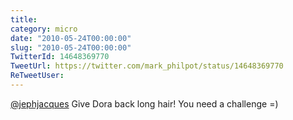 ```yaml
---
title: 
category: micro
date: "2010-05-24T00:00:00"
slug: "2010-05-24T00:00:00"
TwitterId: 14648369770
TweetUrl: https://twitter.com/mark_philpot/status/14648369770
ReTweetUser: 
---
```


[@jephjacques](https://twitter.com/jephjacques) Give Dora back long hair! You need a challenge =)